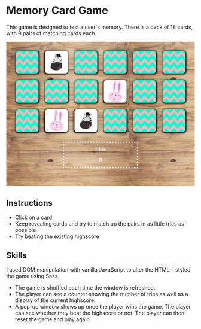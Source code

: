 # Memory Card Game

This game is designed to test a user's memory. There is a deck of 18 cards, with 9 pairs of matching cards each.

![Screen Shot 2020-09-03 at 3.09.33 PM](./docs/screenshot.jpg)

## Instructions

* Click on a card
* Keep revealing cards and try to match up the pairs in as little tries as possible
* Try beating the existing highscore



## Skills

I used DOM manipulation with vanilla JavaScript to alter the HTML. I styled the game using Sass.

* The game is shuffled each time the window is refreshed.
* The player can see a counter showing the number of tries as well as a display of the current highscore.
* A pop-up window shows up once the player wins the game. The player can see whether they beat the highscore or not. The player can then reset the game and play again.

